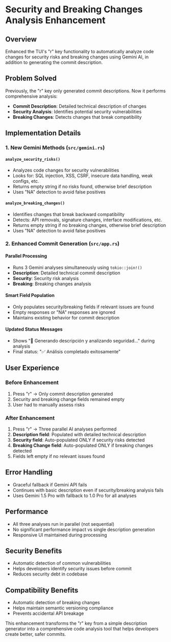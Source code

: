 # Security and Breaking Changes Analysis Enhancement

## Overview
Enhanced the TUI's "r" key functionality to automatically analyze code changes for security risks and breaking changes using Gemini AI, in addition to generating the commit description.

## Problem Solved
Previously, the "r" key only generated commit descriptions. Now it performs comprehensive analysis:
- **Commit Description**: Detailed technical description of changes
- **Security Analysis**: Identifies potential security vulnerabilities 
- **Breaking Changes**: Detects changes that break compatibility

## Implementation Details

### 1. New Gemini Methods (`src/gemini.rs`)

#### `analyze_security_risks()`
- Analyzes code changes for security vulnerabilities
- Looks for: SQL injection, XSS, CSRF, insecure data handling, weak configs, etc.
- Returns empty string if no risks found, otherwise brief description
- Uses "NA" detection to avoid false positives

#### `analyze_breaking_changes()`
- Identifies changes that break backward compatibility
- Detects: API removals, signature changes, interface modifications, etc.
- Returns empty string if no breaking changes, otherwise brief description
- Uses "NA" detection to avoid false positives

### 2. Enhanced Commit Generation (`src/app.rs`)

#### Parallel Processing
- Runs 3 Gemini analyses simultaneously using `tokio::join!()`
- **Description**: Detailed technical commit description
- **Security**: Security risk analysis
- **Breaking**: Breaking changes analysis

#### Smart Field Population
- Only populates security/breaking fields if relevant issues are found
- Empty responses or "NA" responses are ignored
- Maintains existing behavior for commit description

#### Updated Status Messages
- Shows "📝 Generando descripción y analizando seguridad..." during analysis
- Final status: "✅ Análisis completado exitosamente"

## User Experience

### Before Enhancement
1. Press "r" → Only commit description generated
2. Security and breaking change fields remained empty
3. User had to manually assess risks

### After Enhancement  
1. Press "r" → Three parallel AI analyses performed
2. **Description field**: Populated with detailed technical description
3. **Security field**: Auto-populated ONLY if security risks detected
4. **Breaking Change field**: Auto-populated ONLY if breaking changes detected
5. Fields left empty if no relevant issues found

## Error Handling
- Graceful fallback if Gemini API fails
- Continues with basic description even if security/breaking analysis fails
- Uses Gemini 1.5 Pro with fallback to 1.0 Pro for all analyses

## Performance
- All three analyses run in parallel (not sequential)
- No significant performance impact vs single description generation
- Responsive UI maintained during processing

## Security Benefits
- Automatic detection of common vulnerabilities
- Helps developers identify security issues before commit
- Reduces security debt in codebase

## Compatibility Benefits  
- Automatic detection of breaking changes
- Helps maintain semantic versioning compliance
- Prevents accidental API breakage

This enhancement transforms the "r" key from a simple description generator into a comprehensive code analysis tool that helps developers create better, safer commits. 